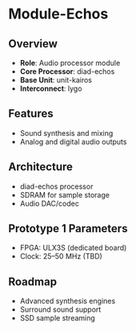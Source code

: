# Module-Echos

## Overview
- **Role**: Audio processor module
- **Core Processor**: diad-echos
- **Base Unit**: unit-kairos
- **Interconnect**: lygo

## Features
- Sound synthesis and mixing
- Analog and digital audio outputs

## Architecture
- diad-echos processor
- SDRAM for sample storage
- Audio DAC/codec

## Prototype 1 Parameters
- FPGA: ULX3S (dedicated board)
- Clock: 25–50 MHz (TBD)

## Roadmap
- Advanced synthesis engines
- Surround sound support
- SSD sample streaming
